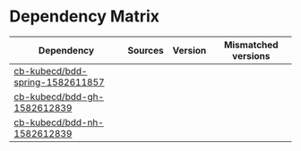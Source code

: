 # Dependency Matrix

Dependency | Sources | Version | Mismatched versions
---------- | ------- | ------- | -------------------
[cb-kubecd/bdd-spring-1582611857](https://github.com/cb-kubecd/bdd-spring-1582611857.git) |  | []() | 
[cb-kubecd/bdd-gh-1582612839](https://github.com/cb-kubecd/bdd-gh-1582612839.git) |  | []() | 
[cb-kubecd/bdd-nh-1582612839](https://github.com/cb-kubecd/bdd-nh-1582612839.git) |  | []() | 
